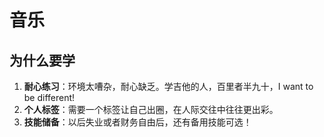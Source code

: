 # 音乐

## 为什么要学

1. **耐心练习**：环境太嘈杂，耐心缺乏。学吉他的人，百里者半九十，I want to be different!
2. **个人标签**：需要一个标签让自己出圈，在人际交往中往往更出彩。
3. **技能储备**：以后失业或者财务自由后，还有备用技能可选！ 
